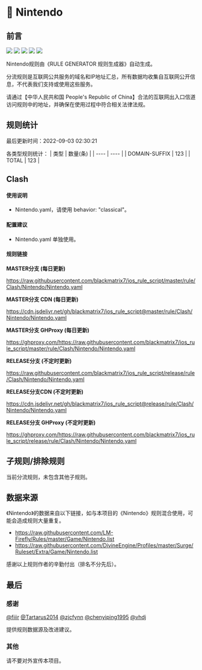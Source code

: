 # 🧸 Nintendo

## 前言

![](https://shields.io/badge/-移除重复规则-ff69b4) ![](https://shields.io/badge/-DOMAIN与DOMAIN--SUFFIX合并-green) ![](https://shields.io/badge/-DOMAIN--SUFFIX间合并-critical) ![](https://shields.io/badge/-DOMAIN--SUFFIX与DOMAIN--KEYWORD合并-blue) ![](https://shields.io/badge/-IP--CIDR(6)合并-blueviolet) 

Nintendo规则由《RULE GENERATOR 规则生成器》自动生成。

分流规则是互联网公共服务的域名和IP地址汇总，所有数据均收集自互联网公开信息，不代表我们支持或使用这些服务。

请通过【中华人民共和国 People's Republic of China】合法的互联网出入口信道访问规则中的地址，并确保在使用过程中符合相关法律法规。

## 规则统计

最后更新时间：2022-09-03 02:30:21

各类型规则统计：
| 类型 | 数量(条)  | 
| ---- | ----  |
| DOMAIN-SUFFIX | 123  | 
| TOTAL | 123  | 


## Clash 

#### 使用说明
- Nintendo.yaml，请使用 behavior: "classical"。

#### 配置建议
- Nintendo.yaml 单独使用。

#### 规则链接
**MASTER分支 (每日更新)**

https://raw.githubusercontent.com/blackmatrix7/ios_rule_script/master/rule/Clash/Nintendo/Nintendo.yaml

**MASTER分支 CDN (每日更新)**

https://cdn.jsdelivr.net/gh/blackmatrix7/ios_rule_script@master/rule/Clash/Nintendo/Nintendo.yaml

**MASTER分支 GHProxy (每日更新)**

https://ghproxy.com/https://raw.githubusercontent.com/blackmatrix7/ios_rule_script/master/rule/Clash/Nintendo/Nintendo.yaml

**RELEASE分支 (不定时更新)**

https://raw.githubusercontent.com/blackmatrix7/ios_rule_script/release/rule/Clash/Nintendo/Nintendo.yaml

**RELEASE分支CDN (不定时更新)**

https://cdn.jsdelivr.net/gh/blackmatrix7/ios_rule_script@release/rule/Clash/Nintendo/Nintendo.yaml

**RELEASE分支 GHProxy (不定时更新)**

https://ghproxy.com/https://raw.githubusercontent.com/blackmatrix7/ios_rule_script/release/rule/Clash/Nintendo/Nintendo.yaml

## 子规则/排除规则


当前分流规则，未包含其他子规则。

## 数据来源

《Nintendo》的数据来自以下链接，如与本项目的《Nintendo》规则混合使用，可能会造成规则大量重复。

- https://raw.githubusercontent.com/LM-Firefly/Rules/master/Game/Nintendo.list
- https://raw.githubusercontent.com/DivineEngine/Profiles/master/Surge/Ruleset/Extra/Game/Nintendo.list


感谢以上规则作者的辛勤付出（排名不分先后）。

## 最后

### 感谢

[@fiiir](https://github.com/fiiir) [@Tartarus2014](https://github.com/Tartarus2014) [@zjcfynn](https://github.com/zjcfynn) [@chenyiping1995](https://github.com/chenyiping1995) [@vhdj](https://github.com/vhdj)

提供规则数据源及改进建议。

### 其他

请不要对外宣传本项目。